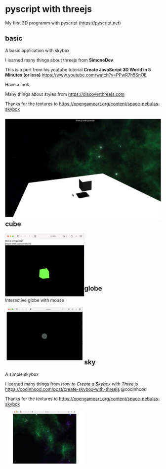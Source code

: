 # pyscript with threejs

My first 3D programm with pyscript (https://pyscript.net)

## basic

A basic application with skybox

I learned many things about threejs from **SimoneDev**.

This is a port from his youtube tutorial  **Create JavaScript 3D World in 5 Minutes (or less)** https://www.youtube.com/watch?v=PPwR7h5SnOE 

Have a look.

Many things about styles from https://discoverthreejs.com

Thanks for the textures to https://opengameart.org/content/space-nebulas-skybox

<img src="img/basic.gif" width="520" align="left"><br><br><br><br><br><br><br><br><br><br><br><br>

## cube

<img src="img/cube.png" width="256" align="left"><br><br><br><br><br><br><br><br>

## globe

Interactive globe with mouse

<img src="img/globe.gif" width="256" align="left"><br><br><br><br><br><br><br><br>

## sky

A simple skybox  

I learned many things from *How to Create a Skybox with Three.js*
https://codinhood.com/post/create-skybox-with-threejs @codinhood

Thanks for the textures to https://opengameart.org/content/space-nebulas-skybox

<img src="img/sky.gif" width="256" align="left"><br><br><br><br><br><br><br><br>


```Rust

```
